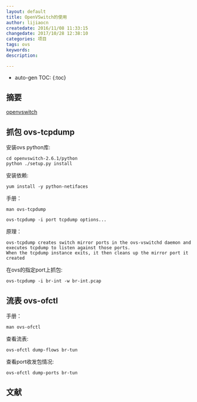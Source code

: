 ```yaml
---
layout: default
title: OpenVSwitch的使用
author: lijiaocn
createdate: 2016/11/08 11:33:15
changedate: 2017/10/28 12:38:10
categories: 项目
tags: ovs
keywords:
description: 

---
```


* auto-gen TOC:
{:toc}

## 摘要

[openvswitch](http://openvswitch.org/)

## 抓包 ovs-tcpdump

安装ovs python库:

	cd openvswitch-2.6.1/python
	python ./setup.py install

安装依赖: 

	yum install -y python-netifaces

手册：

	man ovs-tcpdump
	
	ovs-tcpdump -i port tcpdump options...

原理：

	ovs-tcpdump creates switch mirror ports in the ovs-vswitchd daemon and executes tcpdump to listen against those ports. 
	When the tcpdump instance exits, it then cleans up the mirror port it created

在ovs的指定port上抓包:

	ovs-tcpdump -i br-int -w br-int.pcap

## 流表 ovs-ofctl

手册：

	man ovs-ofctl

查看流表:

	ovs-ofctl dump-flows br-tun

查看port收发包情况:

	ovs-ofctl dump-ports br-tun

## 文献
